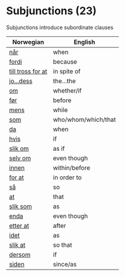 # Subjunctions (23)

Subjunctions introduce subordinate clauses

| Norwegian | English |
| --- | --- |
| [når](https://www.ordnett.no/search?language=no&phrase=når) | when |
| [fordi](https://www.ordnett.no/search?language=no&phrase=fordi) | because |
| [till tross for at](https://www.ordnett.no/search?language=no&phrase=till%20tross%20for%20at) | in spite of |
| [jo...dess](https://www.ordnett.no/search?language=no&phrase=jo...dess) | the...the |
| [om](https://www.ordnett.no/search?language=no&phrase=om) | whether/if |
| [før](https://www.ordnett.no/search?language=no&phrase=før) | before |
| [mens](https://www.ordnett.no/search?language=no&phrase=mens) | while |
| [som](https://www.ordnett.no/search?language=no&phrase=som) | who/whom/which/that |
| [da](https://www.ordnett.no/search?language=no&phrase=da) | when |
| [hvis](https://www.ordnett.no/search?language=no&phrase=hvis) | if |
| [slik om](https://www.ordnett.no/search?language=no&phrase=slik%20om) | as if |
| [selv om](https://www.ordnett.no/search?language=no&phrase=selv%20om) | even though |
| [innen](https://www.ordnett.no/search?language=no&phrase=innen) | within/before |
| [for at](https://www.ordnett.no/search?language=no&phrase=for%20at) | in order to |
| [så](https://www.ordnett.no/search?language=no&phrase=så) | so |
| [at](https://www.ordnett.no/search?language=no&phrase=at) | that |
| [slik som](https://www.ordnett.no/search?language=no&phrase=slik%20som) | as |
| [enda](https://www.ordnett.no/search?language=no&phrase=enda) | even though |
| [etter at](https://www.ordnett.no/search?language=no&phrase=etter%20at) | after |
| [idet](https://www.ordnett.no/search?language=no&phrase=idet) | as |
| [slik at](https://www.ordnett.no/search?language=no&phrase=slik%20at) | so that |
| [dersom](https://www.ordnett.no/search?language=no&phrase=dersom) | if |
| [siden](https://www.ordnett.no/search?language=no&phrase=siden) | since/as |


